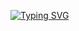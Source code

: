 [![Typing SVG](https://readme-typing-svg.demolab.com?font=Noto+Sans+Japanese&pause=1000&color=F2A0F7&center=true&vCenter=true&width=435&lines=Bonjour+je+suis+Marsha;%E7%A7%81%E3%81%AF%E3%83%9E%E3%83%AB%E3%82%B7%E3%83%A3%E3%81%A7%E3%81%99;Hello+my+name+is+Marsha)](https://git.io/typing-svg)
